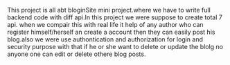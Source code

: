 This project is all abt  bloginSite mini project.where we have to write full backend code with diff api.In this project we were suppose to create total 7 api. when we compair this with real life it help of any author  who can register himself/herself an create a account then they can easily post his blog.also we were use authontication and authorization for login and security purpose with that if he or she want to delete or update the blolg no anyone  one can edit or delete othere blog posts.
 